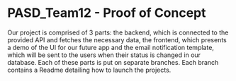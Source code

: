 # PASD_Team12 - Proof of Concept
Our project is comprised of 3 parts: the backend, which is connected to the provided API and fetches the necessary data, the frontend, which presents a demo of the UI for our future app and the email notification template, which will be sent to the users when their status is changed in our database. Each of these parts is put on separate branches. Each branch contains a Readme detailing how to launch the projects. 
